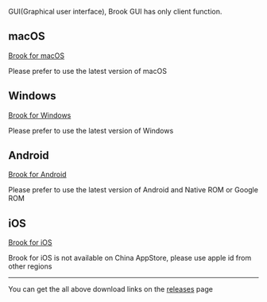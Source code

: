 GUI(Graphical user interface), Brook GUI has only client function.

## macOS

[Brook for macOS](https://github.com/txthinking/brook/releases/download/v20200909/Brook.dmg)

Please prefer to use the latest version of macOS

## Windows

[Brook for Windows](https://github.com/txthinking/brook/releases/download/v20200909/Brook.exe)

Please prefer to use the latest version of Windows

## Android

[Brook for Android](https://github.com/txthinking/brook/releases/download/v20200909/Brook.apk)

Please prefer to use the latest version of Android and Native ROM or Google ROM

## iOS

[Brook for iOS](https://apps.apple.com/us/app/brook-a-cross-platform-proxy/id1216002642)

Brook for iOS is not available on China AppStore, please use apple id from other regions

---

You can get the all above download links on the [releases](https://github.com/txthinking/brook/releases) page

